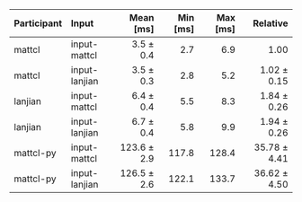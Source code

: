 | Participant | Input | Mean [ms] | Min [ms] | Max [ms] | Relative |
|:---|:---|---:|---:|---:|---:|
| mattcl | input-mattcl | 3.5 ± 0.4 | 2.7 | 6.9 | 1.00 |
| mattcl | input-lanjian | 3.5 ± 0.3 | 2.8 | 5.2 | 1.02 ± 0.15 |
| lanjian | input-mattcl | 6.4 ± 0.4 | 5.5 | 8.3 | 1.84 ± 0.26 |
| lanjian | input-lanjian | 6.7 ± 0.4 | 5.8 | 9.9 | 1.94 ± 0.26 |
| mattcl-py | input-mattcl | 123.6 ± 2.9 | 117.8 | 128.4 | 35.78 ± 4.41 |
| mattcl-py | input-lanjian | 126.5 ± 2.6 | 122.1 | 133.7 | 36.62 ± 4.50 |
